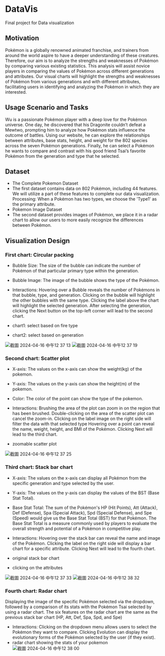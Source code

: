 # DataVis
Final project for Data visualization
## Motivation
Pokémon is a globally renowned animated franchise, and trainers from around the world aspire to have a deeper understanding of these creatures. Therefore, our aim is to analyze the strengths and weaknesses of Pokémon by comparing various existing statistics. 
This analysis will assist novice players in comparing the values of Pokémon across different generations and attributes. Our visual charts will highlight the strengths and weaknesses of Pokémon from various generations and with different attributes, facilitating users in identifying and analyzing the Pokémon in which they are interested.
## Usage Scenario and Tasks
Wu is a passionate Pokémon player with a deep love for the Pokémon universe. One day, he discovered that his Dragonite couldn’t defeat a Mewtwo, prompting him to analyze how Pokémon stats influence the outcome of battles. 
Using our website, he can explore the relationships between  attributes, base stats, height, and weight for the 802 species across the seven Pokémon generations. Finally, he can select a Pokémon he wants to compare and contrast with his good friend Tsai’s favorite Pokémon from the generation and type that he selected.
## Dataset
- The Complete Pokemon Dataset
- The first dataset contains data on 802 Pokémon, including 44 features. We will utilize a part of these features to complete our data visualization.
Processing: When a Pokémon has two types, we choose the 'Type1' as the primary attribute.
- Pokemon Image Dataset
- The second dataset provides images of Pokémon, we place it in a radar chart to allow our users to more easily recognize the differences between Pokémon.
## Visualization Design
### First chart: Circular packing
- Bubble Size: 
The size of the bubble can indicate the number of Pokémon of that particular primary type within the generation.

- Bubble Image: 
The image of the bubble shows the type of the Pokémon.

- Interactions:
Hovering over a Bubble reveals the number of Pokémons in that bubble, type, and generation.
Clicking on the bubble will highlight the other bubbles with the same type.
Clicking the label above the chart will highlight the selected generation.
After selecting the generation, clicking the Next button on the top-left corner will lead to the second chart.
- chart1: select based on fire type
- chart2: select based on generation

![截圖 2024-04-16 中午12 37 13](https://github.com/qwuzer/Data-visualization-PokeStats-Explorer/assets/53393045/1f9d81a4-41c0-4d66-8ded-31f3deeb2cde)
![截圖 2024-04-16 中午12 37 19](https://github.com/qwuzer/Data-visualization-PokeStats-Explorer/assets/53393045/0b7db831-7ac1-41f2-8729-f1a82d3fb108)


### Second chart: Scatter plot
- X-axis: The values on the x-axis can show the weight(kg) of the pokemon.
- Y-axis: The values on the y-axis can show the height(m) of the pokemon.
- Color: The color of the point can show the type of the pokemon.

- Interactions:
Brushing the area of the plot can zoom in on the region that has been brushed.
Double-clicking on the area of the scatter plot can cancel the zoom-in.
Clicking on the label image on the right side will filter the data with that selected type
Hovering over a point can reveal the name, weight, height, and BMI of the Pokémon.
Clicking Next will lead to the third chart.
- zoomable scatter plot

![截圖 2024-04-16 中午12 37 25](https://github.com/qwuzer/Data-visualization-PokeStats-Explorer/assets/53393045/b09e9ae6-f23c-4847-8537-666b4f930f36)


### Third chart: Stack bar chart
- X-axis: The values on the x-axis can display all Pokémon from the specific generation and type selected by the user.
- Y-axis: The values on the y-axis can display the values of the BST (Base Stat Total).

- Base Stat Total: 
The sum of the Pokémon's HP (Hit Points), Att (Attack), Def (Defense), Spa (Special Attack), Spd (Special Defense), and Spe (Speed) would give us the Base Stat Total (BST) for that Pokémon. 
The Base Stat Total is a measure commonly used by players to evaluate the overall strength and potential of a Pokémon in competitive play.

- Interactions:
Hovering over the stack bar can reveal the name and image of the Pokémon.
Clicking the label on the right side will display a bar chart for a specific attribute.
Clicking Next will lead to the fourth chart.
- original stack bar chart
- clicking on the attributes

![截圖 2024-04-16 中午12 37 33](https://github.com/qwuzer/Data-visualization-PokeStats-Explorer/assets/53393045/197791bb-3227-4f47-9bb4-42942bea1c64)
![截圖 2024-04-16 中午12 38 32](https://github.com/qwuzer/Data-visualization-PokeStats-Explorer/assets/53393045/ab4de7b8-ce95-4693-b30c-0f39c0476f25)


### Fourth chart: Radar chart
Displaying the image of the specific Pokémon selected via the dropdown, followed by a comparison of its stats with the Pokémon Tsai selected by using a radar chart.
The six features on the radar chart are the same as the previous stack bar chart (HP, Att, Def, Spa, Spd, and Spe)

- Interactions:
Clicking on the dropdown menu allows users to select the Pokémon they want to compare.
Clicking Evolution can display the evolutionary forms of the Pokémon selected by the user (if they exist).
- radar chart showing the stats of your pokemon
![截圖 2024-04-16 中午12 38 00](https://github.com/qwuzer/Data-visualization-PokeStats-Explorer/assets/53393045/d19c8bd1-07f7-4973-9588-1900f857c94a)




